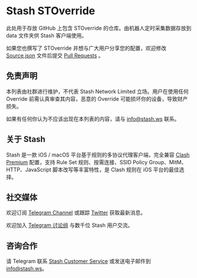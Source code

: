 # Stash STOverride

此处用于存放 GitHub 上包含 STOverride 的仓库。由机器人定时采集数据存放到 data 文件夹供 Stash 客户端使用。

如果您也撰写了 STOverride 并想与广大用户分享您的配置，欢迎修改 [Source.json](https://github.com/STASH-NETWORKS-LIMITED/stoverride-list/blob/main/source.json) 文件后提交 [Pull Requests](https://github.com/STASH-NETWORKS-LIMITED/stoverride-list/pulls) 。

## 免责声明

本列表由社群进行维护，不代表 Stash Network Limited 立场。用户在使用任何 Override 前需认真审查其内容，恶意的 Override 可能损坏你的设备，导致财产损失。

如果有任何你认为不应该出现在本列表的内容，请与 info@stash.ws 联系。

## 关于 Stash

Stash 是一款 iOS / macOS 平台基于规则的多协议代理客户端，完全兼容 [Clash Premium](https://github.com/Dreamacro/clash/wiki/configuration) 配置，支持 Rule Set 规则、按需连接、SSID Policy Group、MitM、HTTP、JavaScript 脚本改写等丰富特性，是 Clash 规则在 iOS 平台的最佳选择。

## 社交媒体

欢迎订阅 [Telegram Channel](https://t.me/RnNc2RaV8x0wMzQ0) 或跟踪 [Twitter](https://twitter.com/StashNetwork) 获取最新消息。

欢迎加入 [Telegram 讨论组](https://t.me/stashnetworks) 与数千位 Stash 用户交流。

## 咨询合作

请 Telegram 联系 [Stash Customer Service](https://t.me/viannalau) 或发送电子邮件到 [info@stash.ws](mailto://info@stash.ws)。
